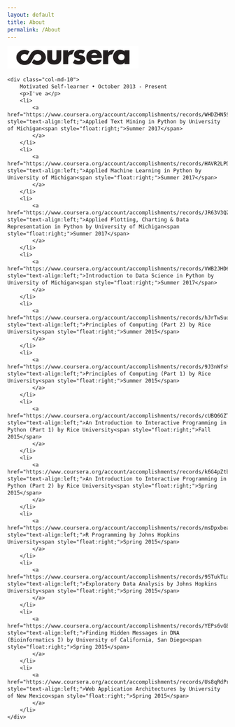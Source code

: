 ```yaml
---
layout: default
title: About
permalink: /About
---
```


<div class="row">
	<div class="col-md-2">
		<a href="https://www.coursera.org/">
			<img src="/figure/coursera_logo_black.png" height="50">
		</a>
	</div>

	<div class="col-md-10">
		Motivated Self-learner • October 2013 - Present
		<p>I've a</p>
		<li>
			<a href="https://www.coursera.org/account/accomplishments/records/WHDZHN5SR57Q" style="text-align:left;">Applied Text Mining in Python by University of Michigan<span style="float:right;">Summer 2017</span>
			</a>
		</li>
		<li>
			<a href="https://www.coursera.org/account/accomplishments/records/HAVR2LPDUY6T" style="text-align:left;">Applied Machine Learning in Python by University of Michigan<span style="float:right;">Summer 2017</span>
			</a>
		</li>
		<li>
			<a href="https://www.coursera.org/account/accomplishments/records/JR63V3QZBM3H" style="text-align:left;">Applied Plotting, Charting & Data Representation in Python by University of Michigan<span style="float:right;">Summer 2017</span>
			</a>
		</li>
		<li>
			<a href="https://www.coursera.org/account/accomplishments/records/VWB2JHD6V4VW" style="text-align:left;">Introduction to Data Science in Python by University of Michigan<span style="float:right;">Summer 2017</span>
			</a>
		</li>
		<li>
			<a href="https://www.coursera.org/account/accomplishments/records/hJrTwSuq5MrzrEP6" style="text-align:left;">Principles of Computing (Part 2) by Rice University<span style="float:right;">Summer 2015</span>
			</a>
		</li>
		<li>
			<a href="https://www.coursera.org/account/accomplishments/records/9J3nWfsKJVSWwDRr" style="text-align:left;">Principles of Computing (Part 1) by Rice University<span style="float:right;">Summer 2015</span>
			</a>
		</li>
		<li>
			<a href="https://www.coursera.org/account/accomplishments/records/cUBQ6GZTBJpDbqBM" style="text-align:left;">An Introduction to Interactive Programming in Python (Part 1) by Rice University<span style="float:right;">Fall 2015</span>
			</a>
		</li>
		<li>
			<a href="https://www.coursera.org/account/accomplishments/records/k6G4pZtbe7rj7S8S" style="text-align:left;">An Introduction to Interactive Programming in Python (Part 2) by Rice University<span style="float:right;">Spring 2015</span>
			</a>
		</li>
		<li>
			<a href="https://www.coursera.org/account/accomplishments/records/msDpxbeahb7YExbY" style="text-align:left;">R Programming by Johns Hopkins University<span style="float:right;">Spring 2015</span>
			</a>
		</li>
		<li>
			<a href="https://www.coursera.org/account/accomplishments/records/95TukTLqDAza3mX5" style="text-align:left;">Exploratory Data Analysis by Johns Hopkins University<span style="float:right;">Spring 2015</span>
			</a>
		</li>
		<li>
			<a href="https://www.coursera.org/account/accomplishments/records/YEPs6vGBYLC2dEkS" style="text-align:left;">Finding Hidden Messages in DNA (Bioinformatics I) by University of California, San Diego<span style="float:right;">Spring 2015</span>
			</a>
		</li>
		<li>
			<a href="https://www.coursera.org/account/accomplishments/records/Us8qRdPrxUeSmffC" style="text-align:left;">Web Application Architectures by University of New Mexico<span style="float:right;">Spring 2015</span>
			</a>
		</li>
	</div>
</div>